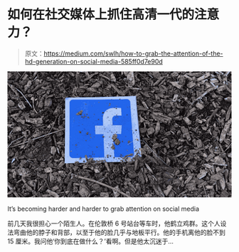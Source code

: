 # 如何在社交媒体上抓住高清一代的注意力？

> 原文：<https://medium.com/swlh/how-to-grab-the-attention-of-the-hd-generation-on-social-media-585ff0d7e90d>

![](img/86722fa8f2e2c692f5aec68408e6453f.png)

It’s becoming harder and harder to grab attention on social media

前几天我很担心一个陌生人。在伦敦桥 6 号站台等车时，他鹤立鸡群。这个人设法弯曲他的脖子和背部，以至于他的脸几乎与地板平行。他的手机离他的脸不到 15 厘米。我问他‘你到底在做什么？’看啊。但是他太沉迷于…